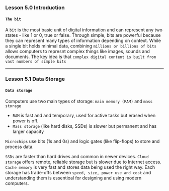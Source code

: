 ### Lesson 5.0 Introduction

#### `The bit`

A `bit` is the most basic unit of digital information and can represent any two states - like 1 or 0, true or false.
Through simple, bits are powerful because they can represent many types of information depending on context.
While a single bit holds minimal data, combining `millions or billions of bits` allows computers to represnt complex things like images, sounds and documents.
The key idea is that `complex digital content is built from vast numbers of simple bits`

---

### Lesson 5.1 Data Storage

#### `Data storage`

Computers use two main types of storage: `main memory (RAM)` and `mass storage`

- `RAM` is fast and and temporary, used for active tasks but erased when power is off.
- `Mass storage` (like hard disks, SSDs) is slower but permanent and has larger capacity

`Microchips` use bits (1s and 0s) and logic gates (like flip-flops) to store and process data.

`SSDs` are faster than hard drives and common in newer devices.
`Cloud storage` offers remote, reliable storage but is slower due to Internet access.
`Cache memory` is very fast and stores data being used the right way.
Each storage has trade-offs between `speed, size, power use and cost` and understanding them is essentioal for designing and using modern computers.
